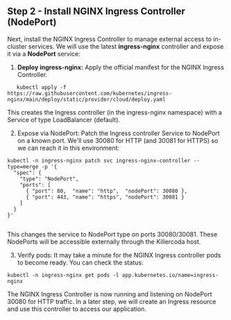 ## Step 2 - Install NGINX Ingress Controller (NodePort)

Next, install the NGINX Ingress Controller to manage external access to in-cluster services. We will use the latest **ingress-nginx** controller and expose it via a **NodePort** service:

1. **Deploy ingress-nginx:** Apply the official manifest for the NGINX Ingress Controller.
```
   kubectl apply -f https://raw.githubusercontent.com/kubernetes/ingress-nginx/main/deploy/static/provider/cloud/deploy.yaml
```
This creates the Ingress controller (in the ingress-nginx namespace) with a Service of type LoadBalancer (default).

2. Expose via NodePort: Patch the Ingress controller Service to NodePort on a known port. We'll use 30080 for HTTP (and 30081 for HTTPS) so we can reach it in this environment:
```
kubectl -n ingress-nginx patch svc ingress-nginx-controller --type=merge -p '{
  "spec": {
    "type": "NodePort",
    "ports": [
      { "port": 80,  "name": "http",  "nodePort": 30080 },
      { "port": 443, "name": "https", "nodePort": 30081 }
    ]
  }
}'


```
This changes the service to NodePort type on ports 30080/30081. These NodePorts will be accessible externally through the Killercoda host.

3. Verify pods: It may take a minute for the NGINX Ingress controller pods to become ready. You can check the status:
```
kubectl -n ingress-nginx get pods -l app.kubernetes.io/name=ingress-nginx

```

The NGINX Ingress Controller is now running and listening on NodePort 30080 for HTTP traffic. In a later step, we will create an Ingress resource and use this controller to access our application.

